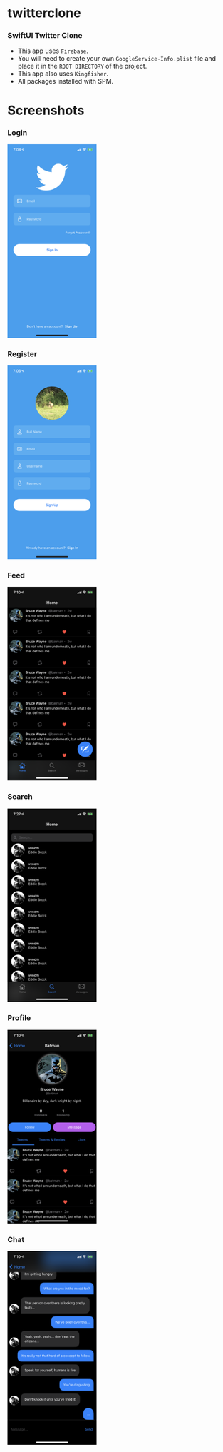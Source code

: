 # twitterclone

### SwiftUI Twitter Clone
* This app uses `Firebase`.
* You will need to create your own `GoogleService-Info.plist` file and place it in the `ROOT DIRECTORY` of the project.
* This app also uses `Kingfisher`.
* All packages installed with SPM.

# Screenshots

<h3>Login</h3>
<img src="Screenshots/login.png" alt="drawing" width="200"/>
<h3>Register</h3>
<img src="Screenshots/register.png" alt="drawing" width="200"/>
<h3>Feed</h3>
<img src="Screenshots/feed.png" alt="drawing" width="200"/>
<h3>Search</h3>
<img src="Screenshots/search.png" alt="drawing" width="200"/>
<h3>Profile</h3>
<img src="Screenshots/profile.png" alt="drawing" width="200"/>
<h3>Chat</h3>
<img src="Screenshots/chat.png" alt="drawing" width="200"/>
